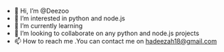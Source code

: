 - 👋 Hi, I’m @Deezoo
- 👀 I’m interested in python and node.js 
- 🌱 I’m currently learning 
- 💞️ I’m looking to collaborate on any python and node.js projects
- 📫 How to reach me .You can contact me on hadeezah18@gmail.com

<!---
Deezoo/Deezoo is a ✨ special ✨ repository because its `README.md` (this file) appears on your GitHub profile.
You can click the Preview link to take a look at your changes.
--->
